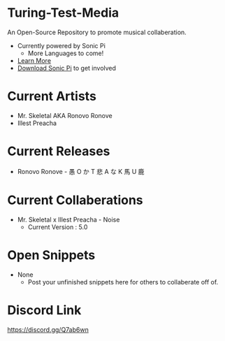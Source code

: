 # Turing-Test-Media

An Open-Source Repository to promote musical collaberation.
- Currently powered by Sonic Pi
     - More Languages to come!
- [Learn More](https://www.youtube.com/watch?v=ENfyOndcvP0)
- [Download Sonic Pi](http://sonic-pi.net/#windows) to get involved

# Current Artists
- Mr. Skeletal AKA Ronovo Ronove
- Illest Preacha

# Current Releases
- Ronovo Ronove - 愚 O か T 悲 A な K 馬 U 鹿 
	
# Current Collaberations
- Mr. Skeletal x Illest Preacha - Noise
    - Current Version : 5.0

# Open Snippets
- None
    - Post your unfinished snippets here for others to collaberate off of.

# Discord Link
https://discord.gg/Q7ab6wn
